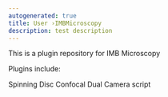 ```yaml
---
autogenerated: true
title: User ›IMBMicroscopy
description: test description
---
```


This is a plugin repository for IMB Microscopy

Plugins include:

Spinning Disc Confocal Dual Camera script
